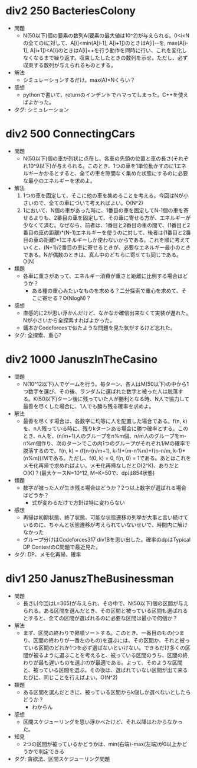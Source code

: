 # div2 250 BacteriesColony

- 問題
    - N(50以下)個の要素の数列A(要素の最大値は10^2)が与えられる。0<i<Nの全てのiに対して、A[i]<min(A[i-1], A[i+1])のときはA[i]--を, max(A[i-1], A[i+1])<A[i]のときはA[i]++を行う動作を同時に行い、これを変化しなくなるまで繰り返す。収束したしたときの数列を示せ。ただし、必ず収束する数列が与えられるものとする。
- 解法
    - シミュレーションするだけ。max(A)*Nくらい？
- 感想
    - pythonで書いて、returnのインデントでハマってしまった。C++を使えばよかった。
- タグ: シミュレーション

# div2 500 ConnectingCars

- 問題
    - N(50以下)個の車が列状に点在し、各車の先頭の位置と車の長さ(それぞれ10^9以下)が与えられる。このとき、1つの車を1単位動かすのに1エネルギーかかるとすると、全ての車を隙間なく集めた状態にするのに必要な最小のエネルギーを求めよ。
- 解法
    1. 1つの車を固定して、そこに他の車を集めることを考える。今回はNが小さいので、全ての車について考えればよい。O(N^2)
    2. 1において、N個の車があった時に、1番目の車を固定してN-1個の車を寄せるよりも、2番目の車を固定して、その車に寄せる方が、エネルギーが少なくて済む。なぜなら、前者は、1番目と2番目の車の間で、(1番目と2番目の車の距離)\*(N-1)エネルギーを使うのに対して、後者は(1番目と2番目の車の距離)*1エネルギーしか使わないからである。これを順に考えていくと、(N+1)/2番目の車に寄せるときが、必要なエネルギー最小のときである。Nが偶数のときは、真ん中のどちらに寄せても同じである。O(N)
- 類題
    - 各車に重さがあって、エネルギー消費が重さと距離に比例する場合はどうか？
        - ある種の重心みたいなものを求める？二分探索で重心を求めて、そこに寄せる？O(NlogN)？
- 感想
    - 直感的に2が思い浮かんだけど、なかなか確信出来なくて実装が遅れた。Nが小さいから全探索すればよかった。
    - 蟻本かCodeforcesで似たような問題を見た気がするけど忘れた。
- タグ: 全探索、重心?

# div2 1000 JanuszInTheCasino

- 問題
    - N(10^12以下)人でゲームを行う。毎ターン、各人はM(50以下)の中から1つ数字を選び、その後、ランダムに選ばれた数字と被った人は脱落する。K(50以下)ターン後に残っていた人が勝利となる時、N人で協力して最善を尽くした場合に、1人でも勝ち残る確率を求めよ。
- 解法
    - 最善を尽くす場合は、各数字に均等に人を配置した場合である。f(n, k)を、n人残っている時に、残りkターンある場合に勝つ確率とする。このとき、n人を、(n/m+1)人のグループをn%m個、n/m人のグループをm-n%m個作り、次のターンでこの内1つのグループがそれぞれ1/Mの確率で脱落するので、f(n, k) = (f(n-(n/m+1), k-1)\*(m-n%m)+f(n-n/m, k-1)\*(n%m))/Mである。ただし、f(0, k) = 0, f(n, 0) = 1である。あとはこれをメモ化再帰で求めればよい。メモ化再帰なしだとO(2^K)、ありだとO(K)？(最大ケースN=10^12, M=K=50で、dpは854状態)
- 類題
    - 数字が被った人が生き残る場合はどうか？2つ以上数字が選ばれる場合はどうか？
        - 式が変わるだけで方針は特に変わらない
- 感想
    - 再帰は初期状態、終了状態、可能な状態遷移の列挙が大事と言い続けているのに、ちゃんと状態遷移が考えられていないせいで、時間内に解けなかった
    - グループ分けはCodeforces317 div1Bを思い出した。確率のdpはTypical DP ContestのC問題で最近見た。
- タグ: DP、メモ化再帰、確率

# div1 250 JanuszTheBusinessman

- 問題
    - 長さL(今回はL=365)が与えられ、その中で、N(50以下)個の区間が与えられる。ある区間を選んだとき、その区間と被っている区間も選ばれるとすると、全ての区間が選ばれるのに必要な区間は最小で何個か？
- 解法
    - まず、区間の終わりで昇順ソートする。このとき、一番目のもの(つまり、区間の終わりが一番左のもの)を選ぶには、その区間か、それと被っている区間のどれか1つを必ず選ばないといけない。できるだけ多くの区間が被るように選ぶことを考えると、被っている区間のうち、区間の終わりが最も遅いものを選ぶのが最適である。よって、そのような区間と、被っている区間を選ぶ。その後は、選ばれていない区間が出て来るたびに、同じことを行えばよい。O(N^2)
- 類題
    - ある区間を選んだときに、被っている区間からk個しか選べないとしたらどうか？
        - わからん
- 感想
    - 区間スケジューリングを思い浮かべたけど、それ以降はわからなかった。
- 知見
    - 2つの区間が被っているかどうかは、min(右端)-max(左端)が0以上かどうかで判定できる
- タグ: 貪欲法、区間スケジューリング問題
